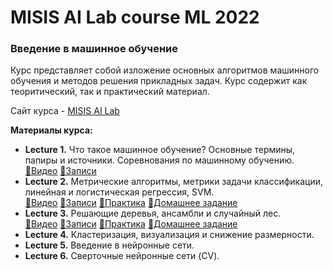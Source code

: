 # MISIS AI Lab course ML 2022
### Введение в машинное обучение

Курс представляет собой изложение основных алгоритмов машинного обучения и методов решения прикладных задач. Курс содержит как теоритический, так и практический материал.

Сайт курса  - [MISIS AI Lab](https://misisailab.github.io/docs/)

**Материалы курса:**
* **Lecture 1.** Что такое машинное обучение? Основные термины, папиры и источники. Соревнования по машинному обучению.\
[📼Видео](https://drive.google.com/file/d/1cuyt3deAnL8jWqNuCMNMQjbom5CivphH/view?usp=sharing) [📄Записи](./MATERIALS/Lecture_1/lecture1-misisailab.pdf)
* **Lecture 2.** Метрические алгоритмы, метрики задачи классификации, линейная и логистическая регрессия, SVM.\
[📼Видео](https://drive.google.com/file/d/1_tHdRpz8n0FUAfKyf1rN_Vs_Re-G8FnV/view?usp=sharing) [📄Записи](./MATERIALS/Lecture_2/lecture2-misisailab.pdf) [🐍Практика](./MATERIALS/Lecture_2/seminar2.ipynb) [🐍Домашнее задание](./MATERIALS/Lecture_2/homework2.ipynb)
* **Lecture 3.** Решающие деревья, ансамбли и случайный лес.\
[📼Видео](https://drive.google.com/file/d/1_6YoHDvK7P-NBoJ_G30CfrlR0fUr2T08/view?usp=share_link) [📄Записи](./MATERIALS/Lecture_3/lecture3-misisailab.pdf) [🐍Практика](./MATERIALS/Lecture_3/seminar3.ipynb) [🐍Домашнее задание](./MATERIALS/Lecture_3/homework3.ipynb)
* **Lecture 4.** Кластеризация, визуализация и снижение размерности.
* **Lecture 5.** Введение в нейронные сети.
* **Lecture 6.** Сверточные нейронные сети (CV).
